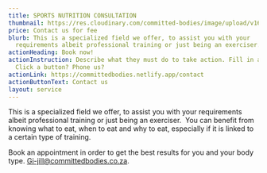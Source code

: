 ```yaml
---
title: SPORTS NUTRITION CONSULTATION
thumbnail: https://res.cloudinary.com/committed-bodies/image/upload/v1642661657/services/nutrition-consultation.png
price: Contact us for fee
blurb: This is a specialized field we offer, to assist you with your
  requirements albeit professional training or just being an exerciser.
actionHeading: Book now!
actionInstruction: Describe what they must do to take action. Fill in a form?
  Click a button? Phone us?
actionLink: https://committedbodies.netlify.app/contact
actionButtonText: Contact us
layout: service
---
```

This is a specialized field we offer, to assist you with your requirements albeit professional training or just being an exerciser.  You can benefit from knowing what to eat, when to eat and why to eat, especially if it is linked to a certain type of training.

Book an appointment in order to get the best results for you and your body type. [Gi-jill@committedbodies.co.za](mailto:Gi-jill@committedbodies.co.za).
